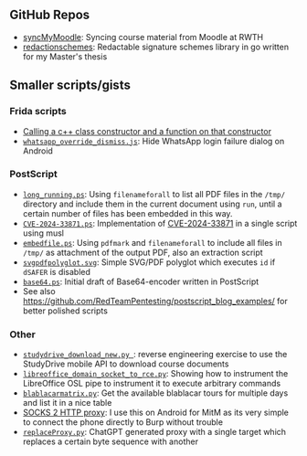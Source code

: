 ## GitHub Repos
* [syncMyMoodle](https://github.com/Romern/syncMyMoodle): Syncing course material from Moodle at RWTH
* [redactionschemes](https://github.com/Romern/redactionschemes): Redactable signature schemes library in go written for my Master's thesis 

## Smaller scripts/gists

### Frida scripts
* [Calling a c++ class constructor and a function on that constructor](https://gist.github.com/Romern/bd39b3b486e420fff1b0be7551cbfd3a)
* [`whatsapp_override_dismiss.js`](https://gist.github.com/Romern/a50c98eea20139add4c1a80a7b69b063): Hide WhatsApp login failure dialog on Android

### PostScript
* [`long_running.ps`](https://gist.github.com/Romern/02ee6dc9230893d79fbb90959bd56fa1): Using `filenameforall` to list all PDF files in the `/tmp/` directory and include them in the current document using `run`, until a certain number of files has been embedded in this way.
* [`CVE-2024-33871.ps`](https://gist.github.com/Romern/5073f09edc4095b34a1a084c9ea82814): Implementation of [CVE-2024-33871](https://bugs.ghostscript.com/show_bug.cgi?id=707754) in a single script using musl
* [`embedfile.ps`](https://gist.github.com/Romern/2dd6fe3be58cf7e71f7f87dee616ee6a): Using `pdfmark` and `filenameforall` to include all files in `/tmp/` as attachment of the output PDF, also an extraction script
* [`svgpdfpolyglot.svg`](https://gist.github.com/Romern/8bbb571456be4ecbfba18d1c7a043f24): Simple SVG/PDF polyglot which executes `id` if `dSAFER` is disabled
* [`base64.ps`](https://gist.github.com/Romern/c9c048637a4b7a0ce25d2eb5e71ea997): Initial draft of Base64-encoder written in PostScript
* See also https://github.com/RedTeamPentesting/postscript_blog_examples/ for better polished scripts

### Other

* [`studydrive_download_new.py `](https://gist.github.com/Romern/63d6f43de6a5668fcd86efd86b689d07): reverse engineering exercise to use the StudyDrive mobile API to download course documents
* [`libreoffice_domain_socket_to_rce.py`](https://gist.github.com/Romern/fef9bdf42d0b3a13121480bc46a4e18e): Showing how to instrument the LibreOffice OSL pipe to instrument it to execute arbitrary commands
* [`blablacarmatrix.py`](https://gist.github.com/Romern/3387f971f5717054e7cee6e018c4ce7e): Get the available blablacar tours for multiple days and list it in a nice table
* [SOCKS 2 HTTP proxy](https://gist.github.com/Romern/b74ab8756a7329b6edf220983e873708): I use this on Android for MitM as its very simple to connect the phone directly to Burp without trouble
* [`replaceProxy.py`](https://gist.github.com/Romern/4de7a0b4c27a8acb2b94f4a3dd250659): ChatGPT generated proxy with a single target which replaces a certain byte sequence with another


<!--
**Romern/Romern** is a ✨ _special_ ✨ repository because its `README.md` (this file) appears on your GitHub profile.

Here are some ideas to get you started:

- 🔭 I’m currently working on ...
- 🌱 I’m currently learning ...
- 👯 I’m looking to collaborate on ...
- 🤔 I’m looking for help with ...
- 💬 Ask me about ...
- 📫 How to reach me: ...
- 😄 Pronouns: ...
- ⚡ Fun fact: ...
-->
